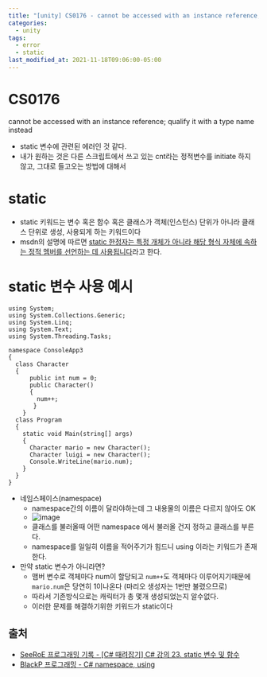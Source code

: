```yaml
---
title: "[unity] CS0176 - cannot be accessed with an instance reference; qualify it with a type name instead"
categories:
  - unity
tags:
  - error
  - static
last_modified_at: 2021-11-18T09:06:00-05:00
---
```

# CS0176
cannot be accessed with an instance reference; qualify it with a type name instead
- static 변수에 관련된 에러인 것 같다.
- 내가 원하는 것은 다른 스크립트에서 쓰고 있는 cnt라는 정적변수를 initiate 하지 않고, 그대로 들고오는 방법에 대해서

# static
- static 키워드는 변수 혹은 함수 혹은 클래스가 객체(인스턴스) 단위가 아니라 클래스 단위로 생성, 사용되게 하는 키워드이다
- msdn의 설명에 따르면 <u>static 한정자는 특정 개체가 아니라 해당 형식 자체에 속하는 정적 멤버를 선언하는 데 사용됩니다</u>라고 한다.

# static 변수 사용 예시
```
using System;
using System.Collections.Generic;
using System.Linq;
using System.Text;
using System.Threading.Tasks;

namespace ConsoleApp3
{
  class Character
  {
      public int num = 0;
      public Character()
      {
        num++;
       }
    }
  class Program
  {
    static void Main(string[] args)
    {
      Character mario = new Character();
      Character luigi = new Character();
      Console.WriteLine(mario.num);
    }
  }
}
```
- 네임스페이스(namespace)
  - namespace간의 이름이 달라야하는데 그 내용물의 이름은 다르지 않아도 OK
  - ![image](https://user-images.githubusercontent.com/69496570/142608856-16d0734d-8e48-4533-b56a-e385e0c7ec87.png)
  - 클래스를 불러올때 어떤 namespace 에서 불러올 건지 정하고 클래스를 부른다.
  - namespace를 일일히 이름을 적어주기가 힘드니 using 이라는 키워드가 존재한다.
- 만약 static 변수가 아니라면?
  - 맴버 변수로 객체마다 num이 할당되고 `num++`도 객체마다 이루어지기때문에 `mario.num`은 당연히 1이나온다 (마리오 생성자는 1번만 불렸으므로)
  - 따라서 기존방식으로는 캐릭터가 총 몇개 생성되었는지 알수없다.
  - 이러한 문제를 해결하기위한 키워드가 static이다



## 출처
- [SeeRoE 프로그래밍 기록 - [C# 때려잡기] C# 강의 23. static 변수 및 함수](https://see-ro-e.tistory.com/120)
- [BlackP 프로그래밍 - C# namespace, using](https://m.blog.naver.com/bug_ping/221425846342)
